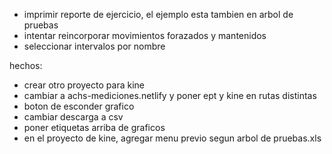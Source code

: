 - imprimir reporte de ejercicio, el ejemplo esta tambien en arbol de pruebas
- intentar reincorporar movimientos forazados y mantenidos
- seleccionar intervalos por nombre

hechos:
- crear otro proyecto para kine
- cambiar a achs-mediciones.netlify y poner ept y kine en rutas distintas
- boton de esconder grafico
- cambiar descarga a csv
- poner etiquetas arriba de graficos
- en el proyecto de kine, agregar menu previo segun arbol de pruebas.xls
